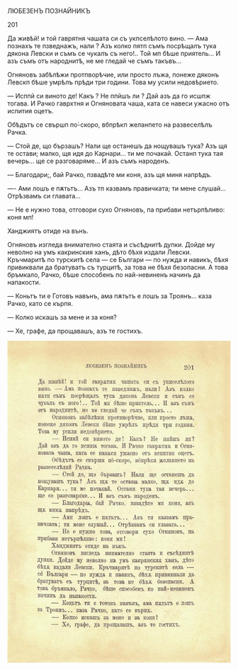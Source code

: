 ﻿ЛЮБЕЗЕНЪ ПОЗНАЙНИКЪ

201

Да живѣй! и той гаврятня чашата си съ укпселѣлото вино. — Ама познахъ те пзведнажъ, нали ? Азъ колко пятп съмъ посрѣщалъ тука дякона Левски и съмъ се чукалъ съ него!.. Той мп бѣше приятель... И азъ съмъ отъ народнитѣ, не ме гледай че съмъ такъвъ...

Огняновъ забѣлѣжи протпворѣчие, или просто лъжа, понеже дяконъ Левскп бѣше умрѣлъ прѣди три години. Това му усили недовѣрието.

— Исппй си виното де! Какъ ? Не ппйшъ ли ? Дай азъ да го исшпж тогава. И Рачко гаврхтня и Огняновата чаша, ката се навеси ужасно отъ испития оцетъ.

Обѣдътъ се свършп по́-скоро, вбпрѣкп желанпето на развеселѣлъ Рачка.

— Стой де, що бързашъ? Нали ще останешъ да нощувашъ тука? Азъ щя те остави; малко, щя идя до Карнари... ти ме почакай. Останп тука тая вечерь... ще се разговаряме... И азъ съмъ народенъ.

— Благодари;, бай Рачко, пзвадѣте ми коня, азъ щя миня напрѣдъ.

—- Ами лошъ е пѫтьтъ... Азъ тп казвамъ правичката; ти мене слушай... Отрѣзвамъ си главата...

— Не е нужно това, отговори сухо Огняновъ, па прибави нетърпѣливо: коня мп!

Ханджиятъ отиде на вънъ.

Огняновъ изгледа внимателно стаята и съсѣднитѣ дупки. Дойде му неволно на умъ какринския ханъ, дѣто бѣхя издали Левски. Кръчмаритѣ по турскитѣ села — се Българи — по нужда и навикъ, бѣхя привиквали да братуватъ съ турцитѣ, за това не бѣхя безопасни. А това бръмкало, Рачко, бѣше способенъ по най-невиненъ начинъ да напакости.

— Коньтъ ти е Готовъ навънъ, ама пѫтьтъ е лошъ за Троянъ... каза Рачко, като се кърпя.

— Колко искашъ за мене и за коня?

— Хе, графе, да прощавашъ, азъ те гостихъ.

![original](../images/228.jpg)

